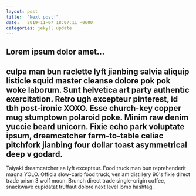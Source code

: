 ```yaml
---
layout: post
title:  "Next post!"
date:   2019-11-07 18:07:11 -0600
categories: jekyll update
---
```

## Lorem ipsum dolor amet...

culpa man bun raclette lyft jianbing salvia aliquip listicle squid master cleanse dolore pok pok woke laborum. Sunt helvetica art party authentic exercitation. Retro ugh excepteur pinterest, id tbh post-ironic XOXO. Esse church-key copper mug stumptown polaroid poke. Minim raw denim yuccie beard unicorn. Fixie echo park voluptate ipsum, dreamcatcher farm-to-table celiac pitchfork jianbing four dollar toast asymmetrical deep v godard.
---
Taiyaki dreamcatcher ea lyft excepteur. Food truck man bun reprehenderit magna YOLO. Officia slow-carb food truck, veniam distillery 90's fixie direct trade prism 3 wolf moon. Brunch direct trade single-origin coffee, snackwave cupidatat truffaut dolore next level lomo hashtag.
